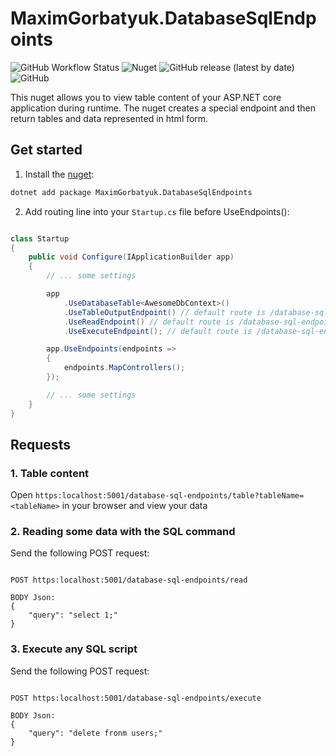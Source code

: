 # MaximGorbatyuk.DatabaseSqlEndpoints

![GitHub Workflow Status](https://img.shields.io/github/workflow/status/maximgorbatyuk/MaximGorbatyuk.DatabaseSqlEndpoints/Build%20and%20test) ![Nuget](https://img.shields.io/nuget/dt/MaximGorbatyuk.DatabaseSqlEndpoints) ![GitHub release (latest by date)](https://img.shields.io/github/v/release/maximgorbatyuk/MaximGorbatyuk.DatabaseSqlEndpoints) ![GitHub](https://img.shields.io/github/license/maximgorbatyuk/MaximGorbatyuk.DatabaseSqlEndpoints)

This nuget allows you to view table content of your ASP.NET core application during runtime. The nuget creates a special endpoint and then return tables and data represented in html form.

## Get started

1. Install the [nuget](https://www.nuget.org/packages/MaximGorbatyuk.DatabaseSqlEndpoints/):

```bash
dotnet add package MaximGorbatyuk.DatabaseSqlEndpoints
```

2. Add routing line into your `Startup.cs` file before UseEndpoints():

```csharp

class Startup
{
    public void Configure(IApplicationBuilder app)
    {
        // ... some settings

        app
            .UseDatabaseTable<AwesomeDbContext>() 
            .UseTableOutputEndpoint() // default route is /database-sql-endpoints/table
            .UseReadEndpoint() // default route is /database-sql-endpoints/read
            .UseExecuteEndpoint(); // default route is /database-sql-endpoints/execute

        app.UseEndpoints(endpoints =>
        {
            endpoints.MapControllers();
        });

        // ... some settings
    }
}

```

## Requests

### 1. Table content

Open `https:localhost:5001/database-sql-endpoints/table?tableName=<tableName>` in your browser and view your data

### 2. Reading some data with the SQL command

Send the following POST request:

```plaintext

POST https:localhost:5001/database-sql-endpoints/read

BODY Json:
{
    "query": "select 1;"
}

```

### 3. Execute any SQL script

Send the following POST request:

```plaintext

POST https:localhost:5001/database-sql-endpoints/execute

BODY Json:
{
    "query": "delete fronm users;"
}

```
